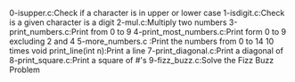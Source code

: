 0-isupper.c:Check if a character is in upper or lower case
1-isdigit.c:Check is a given character is a digit
2-mul.c:Multiply two numbers
3-print_numbers.c:Print from 0 to 9
4-print_most_numbers.c:Print form 0 to 9 excluding 2 and 4
5-more_numbers.c :Print the numbers from 0 to 14 10 times 
void print_line(int n):Print a line
7-print_diagonal.c:Print a diagonal of \
8-print_square.c:Print a square of #'s
9-fizz_buzz.c:Solve the Fizz Buzz Problem
